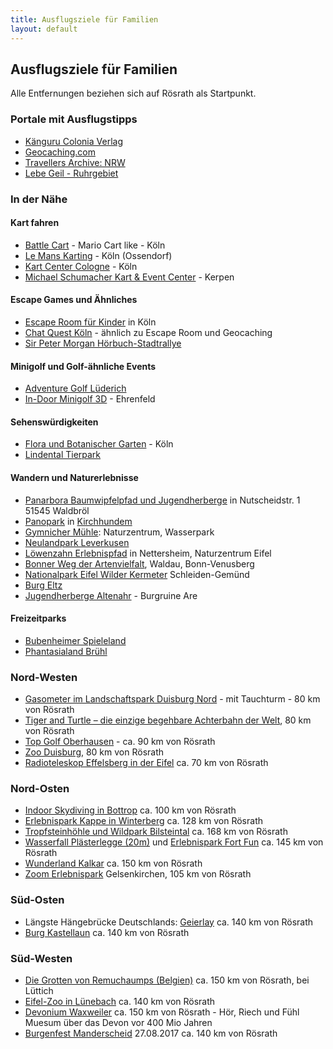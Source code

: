 ```yaml
---
title: Ausflugsziele für Familien
layout: default
---
```


## Ausflugsziele für Familien

Alle Entfernungen beziehen sich auf Rösrath als Startpunkt.

### Portale mit Ausflugstipps

* [Känguru Colonia Verlag](https://www.kaenguru-online.de/)
* [Geocaching.com](https://geocaching.com)
* [Travellers Archive: NRW](https://travellersarchive.de/reisetipps/urlaub-in-deutschland/ausflugsziele-nrw/)
* [Lebe Geil - Ruhrgebiet](https://www.lebegeil.de/ausflugsziele-ruhrgebiet-sehenswuerdigkeiten/)

### In der Nähe

#### Kart fahren

* [Battle Cart](https://www.battlekart.com/de/) - Mario Cart like - Köln
* [Le Mans Karting](https://www.lemanskarting.de/) - Köln (Ossendorf)
* [Kart Center Cologne](https://kartcenter-cologne.de/) - Köln
* [Michael Schumacher Kart & Event Center](https://www.ms-kartcenter.de/) - Kerpen

#### Escape Games und Ähnliches

* [Escape Room für Kinder](https://www.teamx.koeln/escape_kinder/) in Köln
* [Chat Quest Köln](https://chatquest.de/) - ähnlich zu Escape Room und Geocaching
* [Sir Peter Morgan Hörbuch-Stadtrallye](https://www.sir-peter-morgan.de/)

#### Minigolf und Golf-ähnliche Events

* [Adventure Golf Lüderich](https://www.dasbergische.de/poi/adventure-golf-luederich)
* [In-Door Minigolf 3D](https://www.glowingrooms.com/koeln/) - Ehrenfeld

#### Sehenswürdigkeiten

* [Flora und Botanischer Garten](https://www.stadt-koeln.de/artikel/20040/index.html) - Köln
* [Lindental Tierpark](https://www.lindenthaler-tierpark.de/)

#### Wandern und Naturerlebnisse

* [Panarbora Baumwipfelpfad und Jugendherberge](http://panarbora.de/de/naturerlebnisse/baumwipfelpfad/) in Nutscheidstr. 1 51545 Waldbröl
* [Panopark](http://www.panopark.de/) in [Kirchhundem](https://www.google.com/maps/dir/R%C3%B6srath,+Deutschland/51.0689109,8.1738305/@50.9967952,7.3929548,10z/data=!3m1!4b1!4m8!4m7!1m5!1m1!1s0x47bed964c4b44c6f:0x42760fc4a2a7cb0!2m2!1d7.1834951!2d50.9044746!1m0?hl=de)
* [Gymnicher Mühle](http://www.naturparkzentrum-gymnichermuehle.de/wassererlebnispark/index.html): Naturzentrum, Wasserpark
* [Neulandpark Leverkusen](http://neuland-park.de/aktuelles/)
* [Löwenzahn Erlebnispfad](http://www.naturzentrum-eifel.de/aktiv-draussen/loewenzahn-erlebnispfad.html) in Nettersheim, Naturzentrum Eifel
* [Bonner Weg der Artenvielfalt](http://www.bonn.de/umwelt_gesundheit_planen_bauen_wohnen/amt_fuer_stadtgruen/stadtwald/07572/index.html?lang=de), Waldau, Bonn-Venusberg
* [Nationalpark Eifel Wilder Kermeter](http://www.nationalpark-eifel.de/go/eifel/german/Barrierefrei_unterwegs/Wilder_Kermeter__oder__Wilder_Weg.html) Schleiden-Gemünd
* [Burg Eltz](http://burg-eltz.de/de/)
* [Jugendherberge Altenahr](https://www.diejugendherbergen.de/jugendherbergen/altenahr/familienurlaub/altenahr-familienurlaub.html) - Burgruine Are

#### Freizeitparks

* [Bubenheimer Spieleland](http://www.bubenheimer-spieleland.de/)
* [Phantasialand Brühl](https://www.phantasialand.de/de/)

### Nord-Westen

* [Gasometer im Landschaftspark Duisburg Nord](https://www.landschaftspark.de/rundweg-industriegeschichte/gasometer/) - mit Tauchturm - 80 km von Rösrath
* [Tiger and Turtle – die einzige begehbare Achterbahn der Welt](https://www.deutschlandmalanders.com/tiger-and-turtle/), 80 km von Rösrath
* [Top Golf Oberhausen](https://topgolfoberhausen.com/) - ca. 90 km von Rösrath
* [Zoo Duisburg](http://www.zoo-duisburg.de/), 80 km von Rösrath
* [Radioteleskop Effelsberg in der Eifel](https://www.deutschlandmalanders.com/das-radioteleskop-effelsberg-in-der-eifel/) ca. 70 km von Rösrath

### Nord-Osten

* [Indoor Skydiving in Bottrop](https://www.indoor-skydiving.com/home) ca. 100 km von Rösrath
* [Erlebnispark Kappe in Winterberg](https://www.erlebnisbergkappe.de/) ca. 128 km von Rösrath
* [Tropfsteinhöhle und Wildpark Bilsteintal](http://www.bilsteintal.de/) ca. 168 km von Rösrath
* [Wasserfall Plästerlegge (20m)](http://www.hennesee-sauerland.de/sauerland/freizeit/wasserfall-plaesterlegge/) und [Erlebnispark Fort Fun](https://fortfun.de/) ca. 145 km von Rösrath
* [Wunderland Kalkar](https://www.wunderlandkalkar.eu/de/familienpark) ca. 150 km von Rösrath
* [Zoom Erlebnispark](https://www.zoom-erlebniswelt.de/startseite.html) Gelsenkirchen, 105 km von Rösrath

### Süd-Osten

* Längste Hängebrücke Deutschlands: [Geierlay](http://www.geierlay.de/) ca. 140 km von Rösrath
* [Burg Kastellaun](http://www.kastellaun.de/) ca. 140 km von Rösrath

### Süd-Westen

* [Die Grotten von Remuchaumps (Belgien)](http://www.lesgrottes.be/de/visite.htm) ca. 150 km von Rösrath, bei Lüttich
* [Eifel-Zoo in Lünebach](http://www.eifel-zoo.de/) ca. 140 km von Rösrath
* [Devonium Waxweiler](http://www.devonium.de/) ca. 150 km von Rösrath - Hör, Riech und Fühl Muesum über das Devon vor 400 Mio Jahren
* [Burgenfest Manderscheid](http://www.gesundland-vulkaneifel.de/gesundland/veranstaltungen/veranstaltungstipps/historisches-burgenfest.html) 27.08.2017 ca. 140 km von Rösrath
